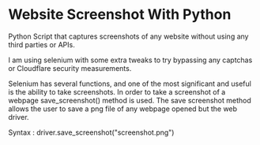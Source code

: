# Website Screenshot With Python
Python Script that captures screenshots of any website without using any third parties or APIs.


I am using selenium with some extra tweaks to try bypassing any captchas or Cloudflare security measurements.

Selenium has several functions, and one of the most significant and useful is the ability to take screenshots. In order to take a screenshot of a webpage save_screenshot() method is used. The save screenshot method allows the user to save a png file of any webpage opened but the web driver.

Syntax : 
driver.save_screenshot("screenshot.png")

